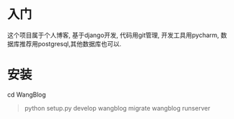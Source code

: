 # 入门
这个项目属于个人博客, 基于django开发, 代码用git管理, 开发工具用pycharm, 数据库推荐用postgresql,其他数据库也可以. 

# 安装
cd WangBlog
> python setup.py develop
> wangblog migrate
> wangblog runserver
> 